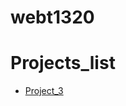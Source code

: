# webt1320

<h1>Projects_list</h1>

<ul>
   <li><a href="Project_3/index.html" target="_blank">Project_3</a></li>
 </ul>
